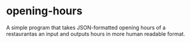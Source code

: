 # opening-hours
A simple program that takes JSON-formatted opening hours of a restaurantas an input and outputs hours in more human readable format.
